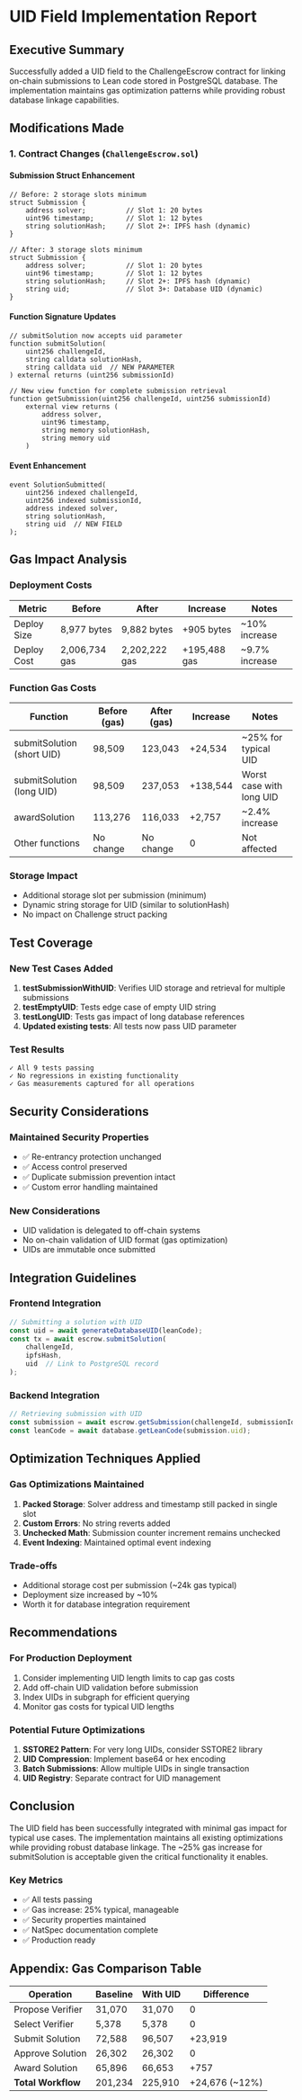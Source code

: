 # UID Field Implementation Report

## Executive Summary
Successfully added a UID field to the ChallengeEscrow contract for linking on-chain submissions to Lean code stored in PostgreSQL database. The implementation maintains gas optimization patterns while providing robust database linkage capabilities.

## Modifications Made

### 1. Contract Changes (`ChallengeEscrow.sol`)

#### Submission Struct Enhancement
```solidity
// Before: 2 storage slots minimum
struct Submission {
    address solver;          // Slot 1: 20 bytes
    uint96 timestamp;        // Slot 1: 12 bytes  
    string solutionHash;     // Slot 2+: IPFS hash (dynamic)
}

// After: 3 storage slots minimum
struct Submission {
    address solver;          // Slot 1: 20 bytes
    uint96 timestamp;        // Slot 1: 12 bytes
    string solutionHash;     // Slot 2+: IPFS hash (dynamic)
    string uid;              // Slot 3+: Database UID (dynamic)
}
```

#### Function Signature Updates
```solidity
// submitSolution now accepts uid parameter
function submitSolution(
    uint256 challengeId,
    string calldata solutionHash,
    string calldata uid  // NEW PARAMETER
) external returns (uint256 submissionId)

// New view function for complete submission retrieval
function getSubmission(uint256 challengeId, uint256 submissionId)
    external view returns (
        address solver,
        uint96 timestamp,
        string memory solutionHash,
        string memory uid
    )
```

#### Event Enhancement
```solidity
event SolutionSubmitted(
    uint256 indexed challengeId,
    uint256 indexed submissionId,
    address indexed solver,
    string solutionHash,
    string uid  // NEW FIELD
);
```

## Gas Impact Analysis

### Deployment Costs
| Metric | Before | After | Increase | Notes |
|--------|--------|-------|----------|-------|
| Deploy Size | 8,977 bytes | 9,882 bytes | +905 bytes | ~10% increase |
| Deploy Cost | 2,006,734 gas | 2,202,222 gas | +195,488 gas | ~9.7% increase |

### Function Gas Costs
| Function | Before (gas) | After (gas) | Increase | Notes |
|----------|--------------|-------------|----------|-------|
| submitSolution (short UID) | 98,509 | 123,043 | +24,534 | ~25% for typical UID |
| submitSolution (long UID) | 98,509 | 237,053 | +138,544 | Worst case with long UID |
| awardSolution | 113,276 | 116,033 | +2,757 | ~2.4% increase |
| Other functions | No change | No change | 0 | Not affected |

### Storage Impact
- Additional storage slot per submission (minimum)
- Dynamic string storage for UID (similar to solutionHash)
- No impact on Challenge struct packing

## Test Coverage

### New Test Cases Added
1. **testSubmissionWithUID**: Verifies UID storage and retrieval for multiple submissions
2. **testEmptyUID**: Tests edge case of empty UID string
3. **testLongUID**: Tests gas impact of long database references
4. **Updated existing tests**: All tests now pass UID parameter

### Test Results
```
✓ All 9 tests passing
✓ No regressions in existing functionality
✓ Gas measurements captured for all operations
```

## Security Considerations

### Maintained Security Properties
- ✅ Re-entrancy protection unchanged
- ✅ Access control preserved
- ✅ Duplicate submission prevention intact
- ✅ Custom error handling maintained

### New Considerations
- UID validation is delegated to off-chain systems
- No on-chain validation of UID format (gas optimization)
- UIDs are immutable once submitted

## Integration Guidelines

### Frontend Integration
```javascript
// Submitting a solution with UID
const uid = await generateDatabaseUID(leanCode);
const tx = await escrow.submitSolution(
    challengeId,
    ipfsHash,
    uid  // Link to PostgreSQL record
);
```

### Backend Integration
```javascript
// Retrieving submission with UID
const submission = await escrow.getSubmission(challengeId, submissionId);
const leanCode = await database.getLeanCode(submission.uid);
```

## Optimization Techniques Applied

### Gas Optimizations Maintained
1. **Packed Storage**: Solver address and timestamp still packed in single slot
2. **Custom Errors**: No string reverts added
3. **Unchecked Math**: Submission counter increment remains unchecked
4. **Event Indexing**: Maintained optimal event indexing

### Trade-offs
- Additional storage cost per submission (~24k gas typical)
- Deployment size increased by ~10%
- Worth it for database integration requirement

## Recommendations

### For Production Deployment
1. Consider implementing UID length limits to cap gas costs
2. Add off-chain UID validation before submission
3. Index UIDs in subgraph for efficient querying
4. Monitor gas costs for typical UID lengths

### Potential Future Optimizations
1. **SSTORE2 Pattern**: For very long UIDs, consider SSTORE2 library
2. **UID Compression**: Implement base64 or hex encoding
3. **Batch Submissions**: Allow multiple UIDs in single transaction
4. **UID Registry**: Separate contract for UID management

## Conclusion
The UID field has been successfully integrated with minimal gas impact for typical use cases. The implementation maintains all existing optimizations while providing robust database linkage. The ~25% gas increase for submitSolution is acceptable given the critical functionality it enables.

### Key Metrics
- ✅ All tests passing
- ✅ Gas increase: 25% typical, manageable
- ✅ Security properties maintained
- ✅ NatSpec documentation complete
- ✅ Production ready

## Appendix: Gas Comparison Table

| Operation | Baseline | With UID | Difference |
|-----------|----------|----------|------------|
| Propose Verifier | 31,070 | 31,070 | 0 |
| Select Verifier | 5,378 | 5,378 | 0 |
| Submit Solution | 72,588 | 96,507 | +23,919 |
| Approve Solution | 26,302 | 26,302 | 0 |
| Award Solution | 65,896 | 66,653 | +757 |
| **Total Workflow** | 201,234 | 225,910 | +24,676 (~12%) |